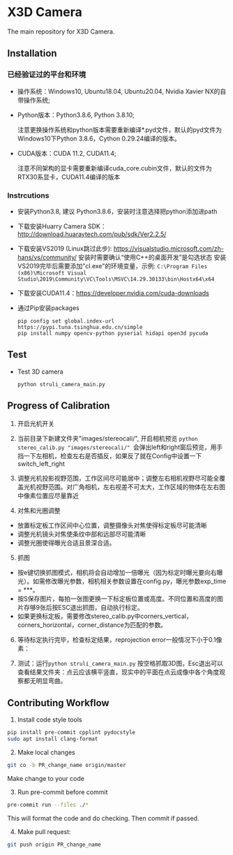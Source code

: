 # X3D Camera
The main repository for X3D Camera.


## Installation

### 已经验证过的平台和环境
- 操作系统：Windows10, Ubuntu18.04, Ubuntu20.04, Nvidia Xavier NX的自带操作系统;

- Python版本：Python3.8.6, Python 3.8.10;

  注意更换操作系统和python版本需要重新编译*.pyd文件，默认的pyd文件为Windows10下Python 3.8.6，Cython 0.29.24编译的版本。

- CUDA版本：CUDA 11.2, CUDA11.4; 

   注意不同架构的显卡需要重新编译cuda_core.cubin文件，默认的文件为RTX30系显卡，CUDA11.4编译的版本


### Instrcutions
- 安装Python3.8, 建议 Python3.8.6，安装时注意选择把python添加进path
- 下载安装Huarry Camera SDK：http://download.huaraytech.com/pub/sdk/Ver2.2.5/
- 下载安装VS2019 (Linux跳过此步): https://visualstudio.microsoft.com/zh-hans/vs/community/
    安装时需要确认“使用C++的桌面开发”是勾选状态
    安装VS2019完毕后需要添加"cl.exe"的环境变量，示例: `C:\Program Files (x86)\Microsoft Visual Studio\2019\Community\VC\Tools\MSVC\14.29.30133\bin\Hostx64\x64`

- 下载安装CUDA11.4：https://developer.nvidia.com/cuda-downloads
- 通过Pip安装packages
  ```
  pip config set global.index-url https://pypi.tuna.tsinghua.edu.cn/simple
  pip install numpy opencv-python pyserial hidapi open3d pycuda
  ```

## Test

- Test 3D camera
  ```
  python struli_camera_main.py
  ```

## Progress of Calibration

1. 开启光机开关

2. 当前目录下新建文件夹"images/stereocali/", 开启相机预览 ``python stereo_calib.py "images/stereocali/" ``会弹出left和right窗后预览，用手挡一下左相机，检查左右是否插反，如果反了就在Config中设置一下switch_left_right

3. 调整光机投影视野范围，工作区间尽可能居中；调整左右相机视野尽可能全覆盖光机视野范围。对广角相机，左右视差不可太大，工作区域的物体在左右图中像素位置应尽量靠近

4. 对焦和光圈调整
  - 放置标定板工作区间中心位置，调整摄像头对焦使得标定板尽可能清晰
  - 调整光机镜头对焦使条纹中部和远部尽可能清晰
  - 调整光圈使得曝光合适且景深合适。

5. 抓图
  - 按e键切换抓图模式，相机将会自动增加一倍曝光（因为标定时曝光要向右曝光）。如需修改曝光参数，相机相关参数设置在config.py，曝光参数exp_time = ***。
  - 按S保存图片，每拍一张图更换一下标定板位置或高度。不同位置和高度的图片存够9张后按ESC退出抓图，自动执行标定。
  - 如果更换标定板，需要修改stereo_calib.py中corners_vertical，corners_horizontal，corner_distance为匹配的参数。

6. 等待标定执行完毕，检查标定结果，reprojection error一般情况下小于0.1像素：

7. 测试：运行``python struli_camera_main.py`` 按空格抓取3D图，Esc退出可以查看结果文件夹：点云应该横平竖直，现实中的平面在点云成像中各个角度观察都无明显弯曲。


## Contributing Workflow
1. Install code style tools
```bash
pip install pre-commit cpplint pydocstyle
sudo apt install clang-format
```

2. Make local changes
```bash
git co -b PR_change_name origin/master
```

  Make change to your code

3. Run pre-commit before commit

```bash
pre-commit run --files ./*
```
  This will format the code and do checking. Then commit if passed.

4. Make pull request:
```bash
git push origin PR_change_name
```
